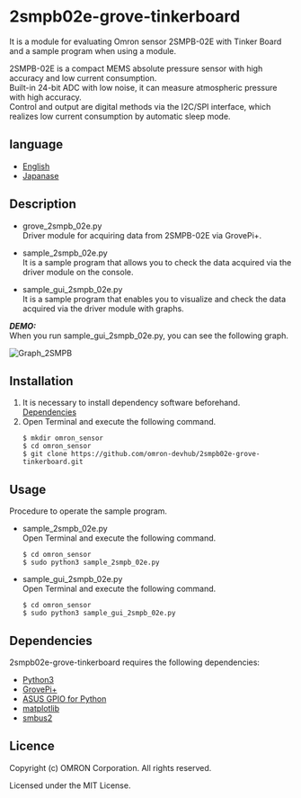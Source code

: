 # 2smpb02e-grove-tinkerboard  
It is a module for evaluating Omron sensor 2SMPB-02E with Tinker Board and a sample program when using a module.  

2SMPB-02E is a compact MEMS absolute pressure sensor with high accuracy and low current consumption.  
Built-in 24-bit ADC with low noise, it can measure atmospheric pressure with high accuracy.  
Control and output are digital methods via the I2C/SPI interface, which realizes low current consumption by automatic sleep mode.

## language
- [English](./README.md)
- [Japanase](./README_ja.md)

## Description
- grove_2smpb_02e.py  
Driver module for acquiring data from 2SMPB-02E via GrovePi+.

- sample_2smpb_02e.py  
It is a sample program that allows you to check the data acquired via the driver module on the console.

- sample_gui_2smpb_02e.py  
It is a sample program that enables you to visualize and check the data acquired via the driver module with graphs.

***DEMO:***  
When you run sample_gui_2smpb_02e.py, you can see the following graph.  

![Graph_2SMPB](Graph_2SMPB.png)

## Installation
1. It is necessary to install dependency software beforehand.  
    [Dependencies](#link)
2. Open Terminal and execute the following command.    
    ```
    $ mkdir omron_sensor
    $ cd omron_sensor
    $ git clone https://github.com/omron-devhub/2smpb02e-grove-tinkerboard.git
    ```

## Usage
Procedure to operate the sample program.
-  sample_2smpb_02e.py  
Open Terminal and execute the following command.  
    ```
    $ cd omron_sensor
    $ sudo python3 sample_2smpb_02e.py
    ```
- sample_gui_2smpb_02e.py  
Open Terminal and execute the following command.  
    ```
    $ cd omron_sensor
    $ sudo python3 sample_gui_2smpb_02e.py
    ```

## Dependencies
2smpb02e-grove-tinkerboard requires the following dependencies:
- [Python3](https://www.python.org/)
- [GrovePi+](https://tinkerboarding.co.uk/wiki/index.php/GrovePi)
- [ASUS GPIO for Python](https://tinkerboarding.co.uk/wiki/index.php/GPIO#Python)
- [matplotlib](https://matplotlib.org/)
- [smbus2](https://pypi.org/project/smbus2/)

## Licence
Copyright (c) OMRON Corporation. All rights reserved.

Licensed under the MIT License.
